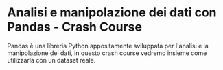 # Analisi e manipolazione dei dati con Pandas - Crash Course
Pandas è una libreria Python appositamente sviluppata per l'analisi e la manipolazione dei dati, in questo crash course vedremo insieme come utilizzarla con un dataset reale.
